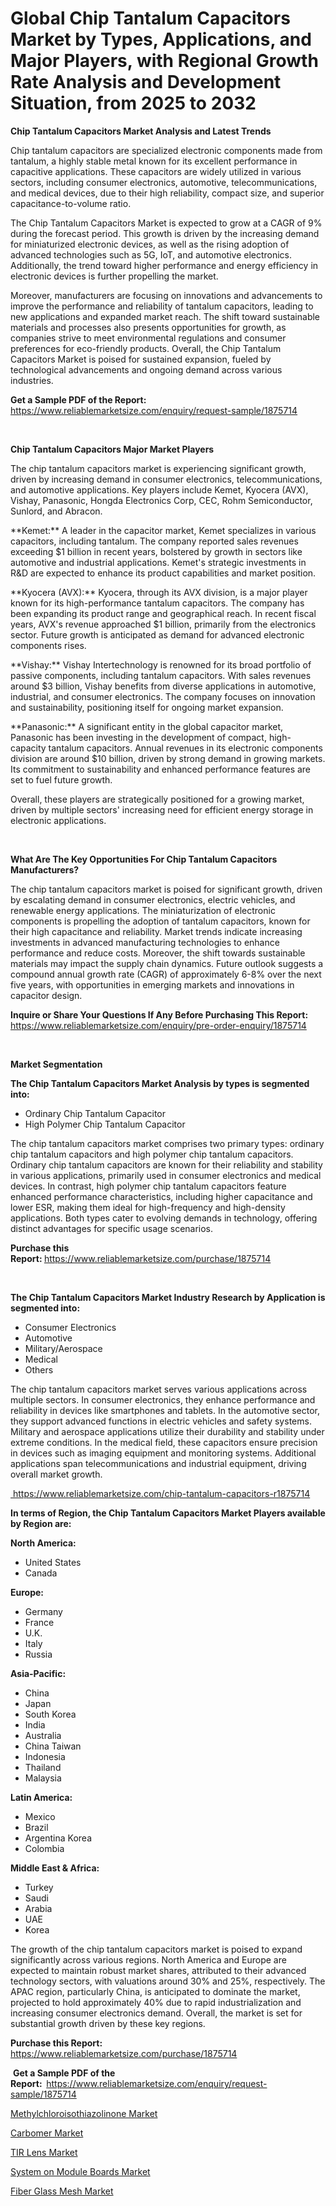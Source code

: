 <p><h1>Global Chip Tantalum Capacitors Market by Types, Applications, and Major Players, with Regional Growth Rate Analysis and Development Situation, from 2025 to 2032</h1></p><p><strong>Chip Tantalum Capacitors Market Analysis and Latest Trends</strong></p>
<p><p>Chip tantalum capacitors are specialized electronic components made from tantalum, a highly stable metal known for its excellent performance in capacitive applications. These capacitors are widely utilized in various sectors, including consumer electronics, automotive, telecommunications, and medical devices, due to their high reliability, compact size, and superior capacitance-to-volume ratio.</p><p>The Chip Tantalum Capacitors Market is expected to grow at a CAGR of 9% during the forecast period. This growth is driven by the increasing demand for miniaturized electronic devices, as well as the rising adoption of advanced technologies such as 5G, IoT, and automotive electronics. Additionally, the trend toward higher performance and energy efficiency in electronic devices is further propelling the market.</p><p>Moreover, manufacturers are focusing on innovations and advancements to improve the performance and reliability of tantalum capacitors, leading to new applications and expanded market reach. The shift toward sustainable materials and processes also presents opportunities for growth, as companies strive to meet environmental regulations and consumer preferences for eco-friendly products. Overall, the Chip Tantalum Capacitors Market is poised for sustained expansion, fueled by technological advancements and ongoing demand across various industries.</p></p>
<p><strong>Get a Sample PDF of the Report:&nbsp;</strong> <a href="https://www.reliablemarketsize.com/enquiry/request-sample/1875714?utm_campaign=2034&utm_medium=2&utm_source=Github&utm_content=ia&utm_term=11022025&utm_id=chip-tantalum-capacitors">https://www.reliablemarketsize.com/enquiry/request-sample/1875714</a></p>
<p>&nbsp;</p>
<p><strong>Chip Tantalum Capacitors Major Market Players</strong></p>
<p><p>The chip tantalum capacitors market is experiencing significant growth, driven by increasing demand in consumer electronics, telecommunications, and automotive applications. Key players include Kemet, Kyocera (AVX), Vishay, Panasonic, Hongda Electronics Corp, CEC, Rohm Semiconductor, Sunlord, and Abracon.</p><p>**Kemet:** A leader in the capacitor market, Kemet specializes in various capacitors, including tantalum. The company reported sales revenues exceeding $1 billion in recent years, bolstered by growth in sectors like automotive and industrial applications. Kemet's strategic investments in R&D are expected to enhance its product capabilities and market position.</p><p>**Kyocera (AVX):** Kyocera, through its AVX division, is a major player known for its high-performance tantalum capacitors. The company has been expanding its product range and geographical reach. In recent fiscal years, AVX's revenue approached $1 billion, primarily from the electronics sector. Future growth is anticipated as demand for advanced electronic components rises.</p><p>**Vishay:** Vishay Intertechnology is renowned for its broad portfolio of passive components, including tantalum capacitors. With sales revenues around $3 billion, Vishay benefits from diverse applications in automotive, industrial, and consumer electronics. The company focuses on innovation and sustainability, positioning itself for ongoing market expansion.</p><p>**Panasonic:** A significant entity in the global capacitor market, Panasonic has been investing in the development of compact, high-capacity tantalum capacitors. Annual revenues in its electronic components division are around $10 billion, driven by strong demand in growing markets. Its commitment to sustainability and enhanced performance features are set to fuel future growth.</p><p>Overall, these players are strategically positioned for a growing market, driven by multiple sectors' increasing need for efficient energy storage in electronic applications.</p></p>
<p>&nbsp;</p>
<p><strong>What Are The Key Opportunities For Chip Tantalum Capacitors Manufacturers?</strong></p>
<p><p>The chip tantalum capacitors market is poised for significant growth, driven by escalating demand in consumer electronics, electric vehicles, and renewable energy applications. The miniaturization of electronic components is propelling the adoption of tantalum capacitors, known for their high capacitance and reliability. Market trends indicate increasing investments in advanced manufacturing technologies to enhance performance and reduce costs. Moreover, the shift towards sustainable materials may impact the supply chain dynamics. Future outlook suggests a compound annual growth rate (CAGR) of approximately 6-8% over the next five years, with opportunities in emerging markets and innovations in capacitor design.</p></p>
<p><strong>Inquire or Share Your Questions If Any Before Purchasing This Report:</strong> <a href="https://www.reliablemarketsize.com/enquiry/pre-order-enquiry/1875714?utm_campaign=2034&utm_medium=2&utm_source=Github&utm_content=ia&utm_term=11022025&utm_id=chip-tantalum-capacitors">https://www.reliablemarketsize.com/enquiry/pre-order-enquiry/1875714</a></p>
<p>&nbsp;</p>
<p><strong>Market Segmentation</strong></p>
<p><strong>The Chip Tantalum Capacitors Market Analysis by types is segmented into:</strong></p>
<p><ul><li>Ordinary Chip Tantalum Capacitor</li><li>High Polymer Chip Tantalum Capacitor</li></ul></p>
<p><p>The chip tantalum capacitors market comprises two primary types: ordinary chip tantalum capacitors and high polymer chip tantalum capacitors. Ordinary chip tantalum capacitors are known for their reliability and stability in various applications, primarily used in consumer electronics and medical devices. In contrast, high polymer chip tantalum capacitors feature enhanced performance characteristics, including higher capacitance and lower ESR, making them ideal for high-frequency and high-density applications. Both types cater to evolving demands in technology, offering distinct advantages for specific usage scenarios.</p></p>
<p><strong>Purchase this Report:&nbsp;</strong><a href="https://www.reliablemarketsize.com/purchase/1875714?utm_campaign=2034&utm_medium=2&utm_source=Github&utm_content=ia&utm_term=11022025&utm_id=chip-tantalum-capacitors">https://www.reliablemarketsize.com/purchase/1875714</a></p>
<p>&nbsp;</p>
<p><strong>The Chip Tantalum Capacitors Market Industry Research by Application is segmented into:</strong></p>
<p><ul><li>Consumer Electronics</li><li>Automotive</li><li>Military/Aerospace</li><li>Medical</li><li>Others</li></ul></p>
<p><p>The chip tantalum capacitors market serves various applications across multiple sectors. In consumer electronics, they enhance performance and reliability in devices like smartphones and tablets. In the automotive sector, they support advanced functions in electric vehicles and safety systems. Military and aerospace applications utilize their durability and stability under extreme conditions. In the medical field, these capacitors ensure precision in devices such as imaging equipment and monitoring systems. Additional applications span telecommunications and industrial equipment, driving overall market growth.</p></p>
<p><a href="https://www.reliablemarketsize.com/chip-tantalum-capacitors-r1875714?utm_campaign=2034&utm_medium=2&utm_source=Github&utm_content=ia&utm_term=11022025&utm_id=chip-tantalum-capacitors">&nbsp;https://www.reliablemarketsize.com/chip-tantalum-capacitors-r1875714</a></p>
<p><strong>In terms of Region, the Chip Tantalum Capacitors Market Players available by Region are:</strong></p>
<p>
    <p> <strong> North America: </strong>
        <ul>
            <li>United States</li>
            <li>Canada</li>
        </ul>
        </p> 
    <p> <strong> Europe: </strong>
        <ul>
            <li>Germany</li>
            <li>France</li>
            <li>U.K.</li>
            <li>Italy</li>
            <li>Russia</li>
        </ul>
        </p> 
    <p> <strong> Asia-Pacific: </strong>
        <ul>
            <li>China</li>
            <li>Japan</li>
            <li>South Korea</li>
            <li>India</li>
            <li>Australia</li>
            <li>China Taiwan</li>
            <li>Indonesia</li>
            <li>Thailand</li>
            <li>Malaysia</li>
        </ul>
        </p> 
    <p> <strong> Latin America: </strong>
        <ul>
            <li>Mexico</li>
            <li>Brazil</li>
            <li>Argentina Korea</li>
            <li>Colombia</li>
        </ul>
        </p> 
    <p> <strong> Middle East & Africa: </strong>
        <ul>
            <li>Turkey</li>
            <li>Saudi</li>
            <li>Arabia</li>
            <li>UAE</li>
            <li>Korea</li>
        </ul>
    </p>
    </p>
<p><p>The growth of the chip tantalum capacitors market is poised to expand significantly across various regions. North America and Europe are expected to maintain robust market shares, attributed to their advanced technology sectors, with valuations around 30% and 25%, respectively. The APAC region, particularly China, is anticipated to dominate the market, projected to hold approximately 40% due to rapid industrialization and increasing consumer electronics demand. Overall, the market is set for substantial growth driven by these key regions.</p></p>
<p><strong>Purchase this Report: </strong><a href="https://www.reliablemarketsize.com/purchase/1875714?utm_campaign=2034&utm_medium=2&utm_source=Github&utm_content=ia&utm_term=11022025&utm_id=chip-tantalum-capacitors">https://www.reliablemarketsize.com/purchase/1875714</a></p>
<p>&nbsp;<strong>Get a Sample PDF of the Report:&nbsp;&nbsp;</strong><a href="https://www.reliablemarketsize.com/enquiry/request-sample/1875714?utm_campaign=2034&utm_medium=2&utm_source=Github&utm_content=ia&utm_term=11022025&utm_id=chip-tantalum-capacitors">https://www.reliablemarketsize.com/enquiry/request-sample/1875714</a></p>
<p><strong></strong></p>
<p><p><a href="https://www.linkedin.com/pulse/informative-market-research-report-methylchloroisothiazolinone-wumoe?utm_campaign=2034&utm_medium=2&utm_source=Github&utm_content=ia&utm_term=11022025&utm_id=chip-tantalum-capacitors">Methylchloroisothiazolinone Market</a></p><p><a href="https://www.linkedin.com/pulse/global-carbomer-market-trends-innovations-forward-looking-o93hc?utm_campaign=2034&utm_medium=2&utm_source=Github&utm_content=ia&utm_term=11022025&utm_id=chip-tantalum-capacitors">Carbomer Market</a></p><p><a href="https://github.com/herakterroem/Market-Research-Report-List-1/blob/main/tir-lens-market.md?utm_campaign=2034&utm_medium=2&utm_source=Github&utm_content=ia&utm_term=11022025&utm_id=chip-tantalum-capacitors">TIR Lens Market</a></p><p><a href="https://github.com/sirayedantte/Market-Research-Report-List-1/blob/main/system-on-module-boards-market.md?utm_campaign=2034&utm_medium=2&utm_source=Github&utm_content=ia&utm_term=11022025&utm_id=chip-tantalum-capacitors">System on Module Boards Market</a></p><p><a href="https://www.linkedin.com/pulse/key-drivers-fiber-glass-mesh-market-how-its-growing-p9d6c?utm_campaign=2034&utm_medium=2&utm_source=Github&utm_content=ia&utm_term=11022025&utm_id=chip-tantalum-capacitors">Fiber Glass Mesh Market</a></p></p>